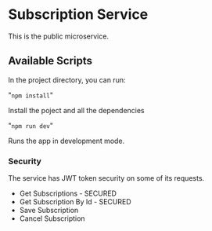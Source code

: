 # Subscription Service

This is the public microservice.

## Available Scripts

In the project directory, you can run:

"`npm install`"

Install the poject and all the dependencies

"`npm run dev`"

Runs the app in development mode.

### Security

The service has JWT token security on some of its requests.
* Get Subscriptions - SECURED
* Get Subscription By Id - SECURED
* Save Subscription 
* Cancel Subscription


